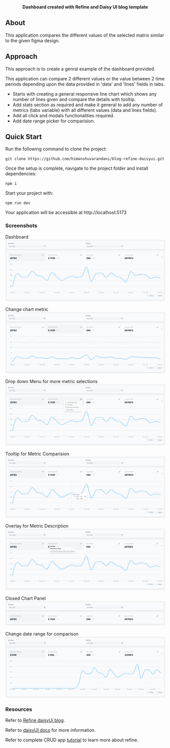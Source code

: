 <div align="center">
    <strong>Dashboard created with Refine and Daisy UI blog template</strong>
</div>


## About

This application compares the different values of the selected matrix similar to the given figma design.


## Approach

This approach is to create a genral example of the dashboard provided.

This application can compare 2 different values or the value between 2 time periods depending upon the data provided in 'data' and 'lines' fields in tabs.

- Starts with creating a general responsive line chart which shows any number of lines given and compare the details with tooltip.
- Add stats section as required and make it general to add any number of metrics (tabs variable) with all different values (data and lines fields).
- Add all click and modals functionalities required.
- Add date range picker for comparision.


## Quick Start

Run the following command to clone the project:

```
git clone https://github.com/himanshuvarandani/blog-refine-daisyui.git
```

Once the setup is complete, navigate to the project folder and install dependencies:

```
npm i
```

Start your project with:

```
npm run dev
```

Your application will be accessible at http://localhost:5173


### Screenshots

Dashboard
![Dashboard](public/dashboard.png)

Change chart metric
![Different Chart Metric](public/diffMetric.png)

Drop down Menu for more metric selections
![Drop Down Metrics](public/dropdown.png)

Tooltip for Metric Comparision
![Tooltip](public/metricComp.png)

Overlay for Metric Description
![Metric Description](public/metricDesc.png)

Closed Chart Panel
![alt text](public/closedChartPanel.png)

Change date range for comparison
![Change Date Range](public/diffDates.png)


### Resources

Refer to [Refine daisyUi blog](https://refine.dev/blog/daisy-ui-react-admin-panel/).

Refer to [daisyUI docs](https://daisyui.com/docs/install/) for more information.

Refer to complete CRUD app [tutorial](https://refine.dev/docs/tutorial/introduction/index/) to learn more about refine.
